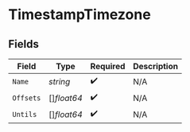 # TimestampTimezone


## Fields

| Field              | Type               | Required           | Description        |
| ------------------ | ------------------ | ------------------ | ------------------ |
| `Name`             | *string*           | :heavy_check_mark: | N/A                |
| `Offsets`          | []*float64*        | :heavy_check_mark: | N/A                |
| `Untils`           | []*float64*        | :heavy_check_mark: | N/A                |